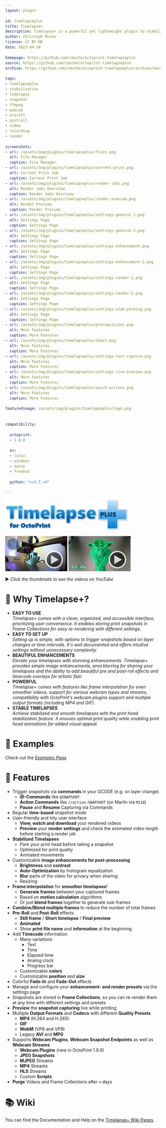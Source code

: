 ```yaml
---
layout: plugin

id: timelapseplus
title: Timelapse+
description: Timelapse+ is a powerful yet lightweight plugin to stabilize, capture, enhance and render your print timelapses.
author: Christoph Muche
license: CC BY-ND
date: 2023-04-24

homepage: https://github.com/cmuche/octoprint-timelapseplus
source: https://github.com/cmuche/octoprint-timelapseplus
archive: https://github.com/cmuche/octoprint-timelapseplus/archive/master.zip

tags:
- timelapseplus
- stabilization
- timelapse
- snapshot
- ffmpeg
- webcam
- preroll
- postroll
- video
- recording
- render

screenshots:
- url: /assets/img/plugins/timelapseplus/files.png
  alt: File Manager
  caption: File Manager
- url: /assets/img/plugins/timelapseplus/current-print.png
  alt: Current Print Job
  caption: Current Print Job
- url: /assets/img/plugins/timelapseplus/render-jobs.png
  alt: Render Jobs Overview
  caption: Render Jobs Overview
- url: /assets/img/plugins/timelapseplus/render-preview.png
  alt: Render Preview
  caption: Render Preview
- url: /assets/img/plugins/timelapseplus/settings-general-1.png
  alt: Settings Page
  caption: Settings Page
- url: /assets/img/plugins/timelapseplus/settings-general-2.png
  alt: Settings Page
  caption: Settings Page
- url: /assets/img/plugins/timelapseplus/settings-enhancement.png
  alt: Settings Page
  caption: Settings Page
- url: /assets/img/plugins/timelapseplus/settings-enhancement-2.png
  alt: Settings Page
  caption: Settings Page
- url: /assets/img/plugins/timelapseplus/settings-render-1.png
  alt: Settings Page
  caption: Settings Page
- url: /assets/img/plugins/timelapseplus/settings-render-2.png
  alt: Settings Page
  caption: Settings Page
- url: /assets/img/plugins/timelapseplus/settings-stab-parking.png
  alt: Settings Page
  caption: Settings Page
- url: /assets/img/plugins/timelapseplus/prerequisites.png
  alt: More Features
  caption: More Features
- url: /assets/img/plugins/timelapseplus/toast.png
  alt: More Features
  caption: More Features
- url: /assets/img/plugins/timelapseplus/settings-test-capture.png
  alt: More Features
  caption: More Features
- url: /assets/img/plugins/timelapseplus/settings-live-preview.png
  alt: More Features
  caption: More Features
- url: /assets/img/plugins/timelapseplus/quick-actions.png
  alt: More Features
  caption: More Features

featuredimage: /assets/img/plugins/timelapseplus/logo.png


compatibility:

  octoprint:
  - 1.8.0

  os:
  - linux
  - windows
  - macos
  - freebsd

  python: ">=3.7,<4"

---
```


![Logo](/assets/img/plugins/timelapseplus/logo-small.png)

[![](/assets/img/plugins/timelapseplus/thumbnail-1.png)](https://www.youtube.com/watch?v=S7q_VtEwRbI)
[![](/assets/img/plugins/timelapseplus/thumbnail-2.png)](https://www.youtube.com/watch?v=OZNlbk3vFSA)

▶️ _Click the thumbnails to see the videos on YouTube_

# 👾 Why Timelapse+?

- __EASY TO USE__\
_Timelapse+ comes with a clean, organized, and accessible interface, prioritizing user convenience. It enables storing print snapshots in Frame Collections for easy re-rendering with different settings._
- __EASY TO SET UP__\
_Setting up is simple, with options to trigger snapshots based on layer changes or time intervals. It's well documented and offers intuitive settings without unnecessary complexity._
- __BEAUTIFUL ENHANCEMENTS__\
_Elevate your timelapses with stunning enhancements. Timelapse+ provides simple image enhancements, area blurring for sharing your timelapses and the ability to add beautiful pre and post-roll effects and timecode overlays for artistic flair._
- __POWERFUL__\
_Timelapse+ comes with features like frame interpolation for even smoother videos, support for various webcam types and streams, compatibility with OctoPrint's webcam plugins support and multiple output formats (including MP4 and GIF)._
- __STABLE TIMELAPSES__\
_Achieve stabilized and smooth timelapses with the print head stabilization feature. It ensures optimal print quality while enabling print head animations for added visual appeal._

# 👀 Examples 
Check out the [_Examples Page_](https://github.com/cmuche/octoprint-timelapseplus/wiki/Examples)

# 🚀 Features
- Trigger snapshots via __commands__ in your GCODE (e.g. on layer change)
  - __@-Commands__ like ``@SNAPSHOT``
  - __Action Commands__ like ``//action:SNAPSHOT`` (on Marlin via ``M118``)
  - __Pause__ and __Resume__ Capturing via Commands
- Regular __time-based__ snapshot mode
- User-friendly and tidy user interface
  - __View, watch and download__ your rendered videos
  - __Preview__ your __render settings__ and check the estimated video length before starting a render job
- __Stabilized Timelapses__
  - Park your print head before taking a snapshot
  - Optimized for print quality
  - Animated movements
- Customizable __image enhancements for post-processing__
  - __Brightness__ and __contrast__
  - __Auto-Optimization__ by histogram equalization
  - __Blur__ parts of the video for privacy when sharing
  - Resizing
- __Frame interpolation__ for __smoother timelapses__!
  - __Generate frames__ between your captured frames
  - Based on __motion calculation__ algorithms
  - Or just __blend frames__ together to generate sub-frames
- __Combine/Blend multiple frames__ to reduce the number of total frames
- __Pre-Roll__ and __Post-Roll__ effects
  - __Still frame__ / __Short timelapse__ / __Final preview__
  - __Animated__
  - Show __print file name__ and __information__ at the beginning
- Add __Timecode__ information
  - Many variations
    - Text
    - Time
    - Elapsed time
    - Analog clock
    - Progress bar
   - Customizable __colors__
   - Customizable __position__ and __size__
- Colorful __Fade-In__ and __Fade-Out__ effects
- Manage and configure your __enhancement- and render presets__ via the settings page
- Snapshots are stored in __Frame Collections__, so you can re-render them at any time with different settings and presets
- __Preview__ the __snapshot capturing__ live while printing
- Multiple __Output Formats__ and __Codecs__ with different __Quality Presets__
  - __MP4__ (H.264 and H.265)
  - __GIF__
  - __WebM__ (VP8 and VP9)
  - Legacy __AVI__ and __MPG__
- Supports __Webcam Plugins__,  __Webcam Snapshot Endpoints__ as well as __Webcam Streams__
  - __Webcam Plugins__ (new in OctoPrint 1.9.0) 
  - __JPEG Snapshots__
  - __MJPEG__ Streams
  - __MP4__ Streams
  - __HLS__ Streams
  - Custom __Scripts__
- __Purge__ Videos and Frame Collections after `n` days

# 📚 Wiki
You can find the Documentation and Help on the [Timelapse+ Wiki Pages](https://github.com/cmuche/octoprint-timelapseplus/wiki).
